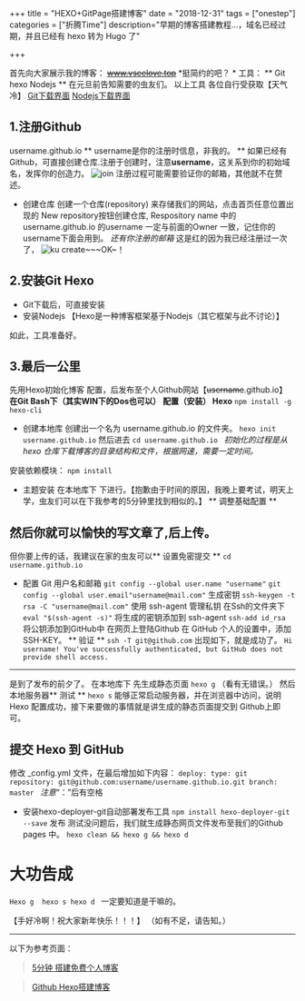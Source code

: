 +++
title = "HEXO+GitPage搭建博客"
date = "2018-12-31"
tags = ["onestep"]
categories = ["折腾Time"]
description="早期的博客搭建教程...，域名已经过期，并且已经有 hexo 转为 Hugo 了"

+++

首先向大家展示我的博客：
~~www.vseelove.top~~ *挺简约的吧？ *
工具： ** Git hexo Nodejs **
在元旦前告知需要的虫友们。
以上工具 各位自行受获取【天气冷】
[Git下载界面](https://www.git-scm.com/download/)
[Nodejs下载界面](https://nodejs.org/en/)

## 1.注册Github
 username.github.io 
 ** username是你的注册时信息，非我的。 **
 如果已经有Github，可直接创建仓库.注册于创建时，注意**username**，这关系到你的初始域名，发挥你的创造力。
![join][1]
注册过程可能需要验证你的邮箱，其他就不在赘述。

+ 创建仓库
创建一个仓库(repository) 来存储我们的网站，点击首页任意位置出现的 New repository按钮创建仓库, Respository name 中的username.github.io 的username 一定与前面的Owner 一致，记住你的username下面会用到。
*还有你注册的邮箱*
这是红的因为我已经注册过一次了，
![ku][2]
create~~~OK~！

## 2.安装Git Hexo
+ Git下载后，可直接安装
+ 安装Nodejs
【Hexo是一种博客框架基于Nodejs（其它框架与此不讨论）】

 如此，工具准备好。

## 3.最后一公里 
先用Hexo初始化博客 配置，后发布至个人Github网站【~~username~~.github.io】
**在Git Bash下（其实WIN下的Dos也可以）**
**配置（安装） Hexo**
``npm install -g hexo-cli``
+ 创建本地库
创建出一个名为 username.github.io 的文件夹。
``hexo init username.github.io``
然后进去
``cd username.github.io ``
*初始化的过程是从 hexo 仓库下载博客的目录结构和文件，根据网速，需要一定时间。*

安装依赖模块：
``npm install``

 + 主题安装
    在本地库下
 下进行。【抱歉由于时间的原因，我晚上要考试，明天上学，虫友们可以在下我参考的5分钟里找到相似的。】
 ** 调整基础配置 **

## 然后你就可以愉快的写文章了,后上传。
但你要上传的话，我建议在家的虫友可以** 设置免密提交 **
``cd username.github.io ``

+ 配置 Git 用户名和邮箱
 ``git config --global user.name "username"``
``git config --global user.email"username@mail.com"``
生成密钥
``ssh-keygen -t rsa -C "username@mail.com"``
使用 ssh-agent 管理私钥
在Ssh的文件夹下
``eval "$(ssh-agent -s)"``
将生成的密钥添加到 ssh-agent
``ssh-add id_rsa``
将公钥添加到GitHub中
在网页上登陆Github
在 GitHub 个人的设置中，添加 SSH-KEY。
** 验证 **
``ssh -T git@github.com``
出现如下，就是成功了。
``Hi username! You've successfully authenticated, but GitHub does not provide shell access.``
---
是到了发布的前夕了。
在本地库下
先生成静态页面
``hexo g`` （看有无错误。）
然后本地服务器** 测试 **
``hexo s``
能够正常启动服务器，并在浏览器中访问，说明 Hexo 配置成功，接下来要做的事情就是讲生成的静态页面提交到 Github上即可。

## 提交 Hexo 到 GitHub
修改 _config.yml 文件，在最后增加如下内容：
``deploy:
  type: git
  repository: git@github.com:username/username.github.io.git
  branch: master
``
*注意*“：”后有空格

+ 安装hexo-deployer-git自动部署发布工具
``npm install hexo-deployer-git --save``
发布
测试没问题后，我们就生成静态网页文件发布至我们的Github pages 中。
``hexo clean && hexo g && hexo d``

# 大功告成 
``Hexo g 
hexo s
hexo d
`` 一定要知道是干嘛的。

【手好冷啊！祝大家新年快乐！！！】
（如有不足，请告知。）

---

以下为参考页面：
>[5分钟 搭建免费个人博客](https://www.jianshu.com/p/4eaddcbe4d12)

> [Github Hexo搭建博客](https://weilu2.github.io/2018/09/29/%E5%9F%BA%E4%BA%8EGithub%E7%BB%93%E5%90%88Hexo%E6%90%AD%E5%BB%BA%E4%B8%AA%E4%BA%BA%E5%8D%9A%E5%AE%A2/)


[1]: /images/join.jpg
[2]: /images/2.jpg
